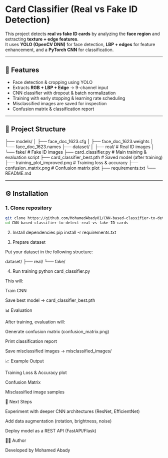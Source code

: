 # Card Classifier (Real vs Fake ID Detection)

This project detects **real vs fake ID cards** by analyzing the **face region** and extracting **texture + edge features**.  
It uses **YOLO (OpenCV DNN)** for face detection, **LBP + edges** for feature enhancement, and a **PyTorch CNN** for classification.

---

## 🚀 Features
- Face detection & cropping using YOLO
- Extracts **RGB + LBP + Edge** → 9-channel input
- CNN classifier with dropout & batch normalization
- Training with early stopping & learning rate scheduling
- Misclassified images are saved for inspection
- Confusion matrix & classification report

---

## 📂 Project Structure
├── models/
│ ├── face_doc_1623.cfg
│ ├── face_doc_1623.weights
│ └── face_doc_1623.names
├── dataset/
│ ├── real/ # Real ID images
│ └── fake/ # Fake ID images
├── card_classifier.py # Main training & evaluation script
├── card_classifier_best.pth # Saved model (after training)
├── training_plot_improved.png # Training loss & accuracy
├── confusion_matrix.png # Confusion matrix plot
├── requirements.txt
└── README.md


---

## ⚙️ Installation

### 1. Clone repository
```bash
git clone https://github.com/MohamedAbady01/CNN-based-classifier-to-detect-real-vs-fake-ID-cards.git
cd CNN-based-classifier-to-detect-real-vs-fake-ID-cards
```
2. Install dependencies
pip install -r requirements.txt

3. Prepare dataset

Put your dataset in the following structure:

dataset/
 ├── real/
 └── fake/

4. Run training
python card_classifier.py


This will:

Train CNN

Save best model → card_classifier_best.pth

📊 Evaluation

After training, evaluation will:

Generate confusion matrix (confusion_matrix.png)

Print classification report

Save misclassified images → misclassified_images/

📈 Example Output

Training Loss & Accuracy plot

Confusion Matrix

Misclassified image samples

🔮 Next Steps

Experiment with deeper CNN architectures (ResNet, EfficientNet)

Add data augmentation (rotation, brightness, noise)

Deploy model as a REST API (FastAPI/Flask)

👨‍💻 Author

Developed by Mohamed Abady
